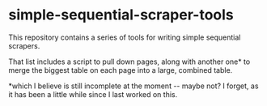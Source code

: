 # simple-sequential-scraper-tools
This repository contains a series of tools for writing simple sequential scrapers. 

That list includes a script to pull down pages, along with another one* to merge the biggest table on each page into a large, combined table.



*which I believe is still incomplete at the moment -- maybe not? I forget, as it has been a little while since I last worked on this. 
